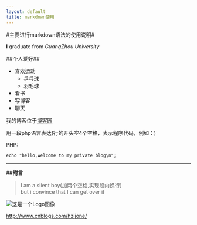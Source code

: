 ```yaml
---
layout: default
title: markdown使用
---
```


#主要进行markdown语法的使用说明#


**I** graduate from *GuangZhou University*

##个人爱好##
- 喜欢运动
  + 乒乓球
  + 羽毛球
- 看书
- 写博客
- 聊天

我的博客位于[博客园](http://www.cnblogs.com/hzijone)




用一段php语言表达(行的开头空4个空格，表示程序代码，例如：)

PHP:

    echo "hello,welcome to my private blog\n";
---


##**附言**     

> I am a slient boy(加两个空格,实现段内换行)   
> but i convince that I can get over it



![这是一个Logo图像](http://www.turingbook.com/Content/img/Turing.Gif)


<http://www.cnblogs.com/hzijone/>
